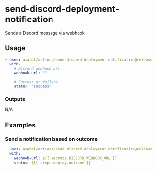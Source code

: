 # send-discord-deployment-notification

Sends a Discord message via webhook

## Usage

```yaml
- uses: axatol/actions/send-discord-deployment-notification@release
  with:
    # Discord webhook url
    webhook-url: ""

    # Success or failure
    status: "success"
```

### Outputs

N/A

## Examples

### Send a notification based on outcome

```yaml
- uses: axatol/actions/send-discord-deployment-notification@release
  with:
    webhook-url: ${{ secrets.DISCORD_WEBHOOK_URL }}
    status: ${{ steps.deploy.outcome }}
```
